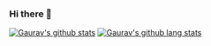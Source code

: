 ### Hi there 👋
[![Gaurav's github stats](https://github-readme-stats.vercel.app/api?username=dreamsparkx&show_icons=true&theme=radical)](https://github.com/dreamsparkx)
[![Gaurav's github lang stats](https://github-readme-stats.vercel.app/api/top-langs/?username=dreamsparkx&theme=radical)](https://github.com/dreamsparkx)

<!--
**dreamsparkx/dreamsparkx** is a ✨ _special_ ✨ repository because its `README.md` (this file) appears on your GitHub profile.

Here are some ideas to get you started:

- 🔭 I’m currently working on ...
- 🌱 I’m currently learning ...
- 👯 I’m looking to collaborate on ...
- 🤔 I’m looking for help with ...
- 💬 Ask me about ...
- 📫 How to reach me: ...
- 😄 Pronouns: ...
- ⚡ Fun fact: ...
-->

